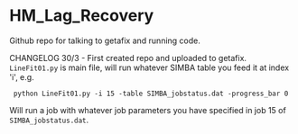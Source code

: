 # HM_Lag_Recovery
Github repo for talking to getafix and running code.

CHANGELOG
30/3 - First created repo and uploaded to getafix. `LineFit01.py` is main file, will run whatever SIMBA table you feed it at index 'i', e.g.
 ```
  python LineFit01.py -i 15 -table SIMBA_jobstatus.dat -progress_bar 0
``` 
Will run a job with whatever job parameters you have specified in job 15 of `SIMBA_jobstatus.dat`.
